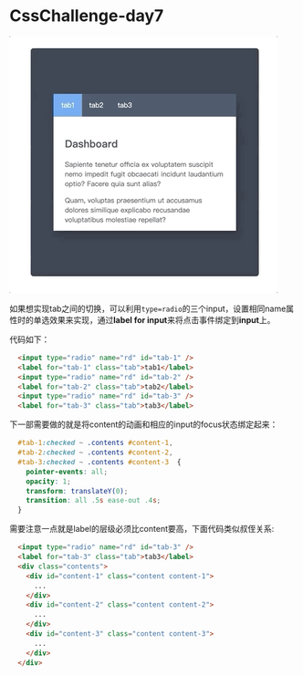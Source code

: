 # CssChallenge-day7

![img](img-day7.gif)

如果想实现tab之间的切换，可以利用`type=radio`的三个input，设置相同name属性时的单选效果来实现，通过**label for input**来将点击事件绑定到**input**上。

代码如下：
```html
  <input type="radio" name="rd" id="tab-1" />
  <label for="tab-1" class="tab">tab1</label>
  <input type="radio" name="rd" id="tab-2" />
  <label for="tab-2" class="tab">tab2</label>
  <input type="radio" name="rd" id="tab-3" />
  <label for="tab-3" class="tab">tab3</label>
```

下一部需要做的就是将content的动画和相应的input的focus状态绑定起来：

```css
  #tab-1:checked ~ .contents #content-1,
  #tab-2:checked ~ .contents #content-2,
  #tab-3:checked ~ .contents #content-3  {
    pointer-events: all;
    opacity: 1;
    transform: translateY(0);
    transition: all .5s ease-out .4s;
  }
```

需要注意一点就是label的层级必须比content要高，下面代码类似叔侄关系:
```html
  <input type="radio" name="rd" id="tab-3" />
  <label for="tab-3" class="tab">tab3</label>
  <div class="contents">
    <div id="content-1" class="content content-1">
      ...
    </div>
    <div id="content-2" class="content content-2">
      ...
    </div>
    <div id="content-3" class="content content-3">
      ...
    </div>
  </div>
```